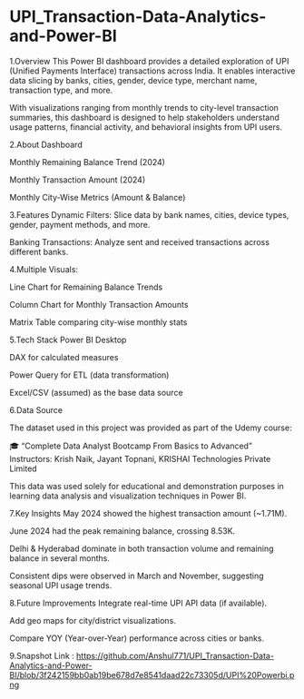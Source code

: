 
# UPI_Transaction-Data-Analytics-and-Power-BI

1.Overview
This Power BI dashboard provides a detailed exploration of UPI (Unified Payments Interface) transactions across India. It enables interactive data slicing by banks, cities, gender, device type, merchant name, transaction type, and more.

With visualizations ranging from monthly trends to city-level transaction summaries, this dashboard is designed to help stakeholders understand usage patterns, financial activity, and behavioral insights from UPI users.

2.About Dashboard

Monthly Remaining Balance Trend (2024)

Monthly Transaction Amount (2024)

Monthly City-Wise Metrics (Amount & Balance)

3.Features Dynamic Filters: Slice data by bank names, cities, device types, gender, payment methods, and more.

Banking Transactions: Analyze sent and received transactions across different banks.

4.Multiple Visuals:

Line Chart for Remaining Balance Trends

Column Chart for Monthly Transaction Amounts

Matrix Table comparing city-wise monthly stats

5.Tech Stack Power BI Desktop

DAX for calculated measures

Power Query for ETL (data transformation)

Excel/CSV (assumed) as the base data source

6.Data Source

The dataset used in this project was provided as part of the Udemy course:

🎓 “Complete Data Analyst Bootcamp From Basics to Advanced”
Instructors: Krish Naik, Jayant Topnani, KRISHAI Technologies Private Limited

This data was used solely for educational and demonstration purposes in learning data analysis and visualization techniques in Power BI.

7.Key Insights May 2024 showed the highest transaction amount (~1.71M).

June 2024 had the peak remaining balance, crossing 8.53K.

Delhi & Hyderabad dominate in both transaction volume and remaining balance in several months.

Consistent dips were observed in March and November, suggesting seasonal UPI usage trends.

8.Future Improvements Integrate real-time UPI API data (if available).

Add geo maps for city/district visualizations.

Compare YOY (Year-over-Year) performance across cities or banks.

9.Snapshot Link : https://github.com/Anshul771/UPI_Transaction-Data-Analytics-and-Power-BI/blob/3f242159bb0ab19be678d7e8541daad22c73305d/UPI%20Powerbi.png

